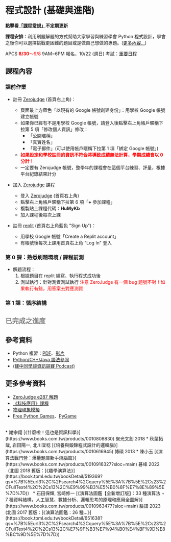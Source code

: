 # 程式設計 (基礎與進階)

**點擊看[「課程常規」](https://nandemoi.github.io/zl111/rules)不定期更新**

**課程安排**：利用刷題解題的方式幫助大家學習與練習學會 Python 程式設計，學會之後你可以選擇挑戰更困難的題目或是做自己想做的專題。([更多內容...](https://docs.google.com/document/d/1Qe5vf8Jx-YFIkDVaVYJXPisn8E4zSGhfUsqcxErGsO4/edit))

<!--規劃全學期 BYOD (自帶電腦)，每次上課前一天請確保電池蓄電充足。如有問題請第一週上課提出。-->

APCS <span style="color:red"><b>8/30</b>～9/8</span> 9AM~6PM 報名，10/22 (週日) 考試：[重要日程](https://apcs.csie.ntnu.edu.tw/index.php/timeline-2/)

## 課程內容

### 課前作業

* 註冊 [Zerojudge](https://zerojudge.tw/) (首頁右上角)：
  * 頁面最上方藍色「以現有的 Google 帳號創建身份」：用學校 Google 帳號建立帳號
  * 如果你已經有不是用學校 Google 帳號，請登入後點擊右上角帳戶暱稱下拉第 5 項「修改個人資訊」修改：
    * 「公開暱稱」
    * 「真實姓名」
    * 「電子郵件」(可以使用帳戶暱稱下拉第 1 項「綁定 Google 帳號」)
  * **<span style="color:red">如果設定和學校註冊的資訊不符合將導致成績無法計算，學期成績會以 0 分計！</span>**
  * 一定要有 Zerojudge 帳號，整學年的課程會在這個平台練習、評量，根據平台紀錄結果計分

* 加入 [Zerojudge](https://zerojudge.tw/) 課程
  * 登入 [Zerojudge](https://zerojudge.tw/) (首頁右上角)
  * 點擊右上角帳戶暱稱下拉第 6 項「**+** 參加課程」
  * 複製貼上課程代碼：**HuMyKb**
  * 加入課程後每次上課

* 註冊 [replit](repl.it) (首頁右上角藍色 "Sign Up")：
  * 用學校 Google 帳號「Create a Replit account」
  * 有帳號後每次上課用首頁右上角 "Log In" 登入
  <!--* 如果你已經有熟悉的程式開發 (編寫與執行) 環境 (例如 Google Colab)，你可以使用自己熟悉的開發工具就好，不一定要註冊使用 replit-->

### 第 0 課：熟悉刷題環境 / 課程前測

* 解題流程：
  1. 根據題目在 replit 編寫、執行程式成功後
  1. 測試執行：針對測資測試執行
  <span style="color:red">注意 ZeroJudge 有一個 bug 題號不對！如果執行有錯，用答案去對應測資</span>

### 第 1 課：循序結構

## <span style="color:gray">已完成之進度</span>

<span style="color:lightgray">
</span>

## 參考資料

* Python 複習：[PDF](https://nandemoi.github.io/zl111/Python.pdf)、[影片](https://nandemoi.github.io/zl111/Python.html)
* [Python/C++/Java 語法參照](https://nandemoi.github.io/zl111/apcs_resrcs.pdf)  
* [(建中同學談資訊競賽 Podcast)](https://open.spotify.com/episode/3lhesRuCQavvzmQRtVIT2w?si=659e425be16d4b36)

## 更多參考資料

* [ZeroJudge e287 解題](https://nandemoi.github.io/zl111/ZJe287.html)  
* [《科技應用》課程](https://nandemoi.github.io/zl111/techapp)
* [物理現象模擬](https://nandemoi.github.io/zl111/vpython.pdf)
* [Free Python Games](https://grantjenks.com/docs/freegames/)、[PyGame](https://realpython.com/pygame-a-primer/)  
<br>  
* 謝宗翔 [《什麼啦！這也是資訊科學》](https://www.books.com.tw/products/0010808830) 聚光文創 2018
* 秋葉拓哉, 岩田陽一, 北川宜稔 [《培養與鍛鍊程式設計的邏輯腦》](https://www.books.com.tw/products/0010616945) 博碩 2013
* 陳小玉 [《演算法戰鬥營：爆量題庫新手燒腦篇》](https://www.books.com.tw/products/0010916327?sloc=main) 碁峰 2022（北圖 2018 舊版：[《趣學演算法》](https://book.tpml.edu.tw/bookDetail/519369?qs=%7B%5Eurl3%2C%2Fsearch4%2Cquery%5E%3A%7B%5E%2Cs23%2CFullText4%2C%2Cs13%2C%E9%99%B3%E5%B0%8F%E7%8E%89%5E%7D%7D)）
* 石田保輝, 宮崎修一 [《演算法圖鑑【全新增訂版】：33 種演算法 + 7 種資料結構，人工智慧、數據分析、邏輯思考的原理和應用全圖解》](https://www.books.com.tw/products/0010963477?sloc=main) 臉譜 2023
 (北圖 2017 舊版：[《演算法圖鑑：26 種...》](https://book.tpml.edu.tw/bookDetail/651638?qs=%7B%5Eurl3%2C%2Fsearch4%2Cquery%5E%3A%7B%5E%2Cs23%2CFullText4%2C%2Cs13%2C%E7%9F%B3%E7%94%B0%E4%BF%9D%E8%BC%9D%5E%7D%7D))

<!--
## 學期計分方式

* Python 複習刷題 + 上機測驗
    1. 分梯次：每梯次幾人看 Google Classroom 說明
    2. 帶學生證查核身份
    3. 解題全程螢幕錄影並登入 Google Meet 分享螢幕畫面
        * 可以使用 Google 和 ChatGPT 查詢語法使用與技巧和算法與資料結構的討論但不可預存或直接搜尋題解複製解題程式碼
    4. 解題若通過者繳交螢幕錄影和解題過程中的網頁與搜尋瀏覽紀錄
* 專題 (分數無上限)
    - 專題如果只有程式碼和執行影片視完整程度與功能最高 10
    - 評分參考：
        * 回音 LineBot：2
        * 計算機 LineBot：3
        * 串接 ChatGPT 的 LineBot：5
        * 點餐 LineBot：7
        * 串接 ChatGPT 的 LineBot 但提示經過客製讓 ChatGPT 回應能根據特定需求：6~12+ 視功能與完整度
* 學習態度 10

<--* RoboDK, Drag&bot, Webot, Coppelia>

## AI

-->
